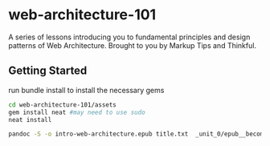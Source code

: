# web-architecture-101
A series of lessons introducing you to fundamental principles and design patterns of Web Architecture. Brought to you by Markup Tips and Thinkful.

## Getting Started

run bundle install to install the necessary gems

```bash 
cd web-architecture-101/assets
gem install neat #may need to use sudo 
neat install
```

```bash 
pandoc -S -o intro-web-architecture.epub title.txt  _unit_0/epub__becoming-a-social-architect.markdown && say ebook generated && open intro-web-architecture.epub 
```